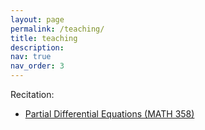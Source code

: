 ```yaml
---
layout: page
permalink: /teaching/
title: teaching
description: 
nav: true
nav_order: 3
---
```


Recitation:

- [Partial Differential Equations (MATH 358)](/teaching/course1/)

